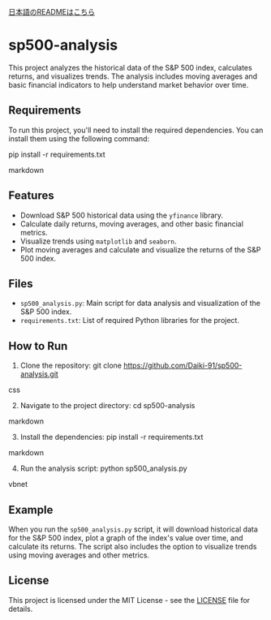 [日本語のREADMEはこちら](README_ja.md)


# sp500-analysis

This project analyzes the historical data of the S&P 500 index, calculates returns, and visualizes trends. The analysis includes moving averages and basic financial indicators to help understand market behavior over time.

## Requirements

To run this project, you'll need to install the required dependencies. You can install them using the following command:

pip install -r requirements.txt

markdown


## Features

- Download S&P 500 historical data using the `yfinance` library.
- Calculate daily returns, moving averages, and other basic financial metrics.
- Visualize trends using `matplotlib` and `seaborn`.
- Plot moving averages and calculate and visualize the returns of the S&P 500 index.

## Files

- `sp500_analysis.py`: Main script for data analysis and visualization of the S&P 500 index.
- `requirements.txt`: List of required Python libraries for the project.

## How to Run

1. Clone the repository:
git clone https://github.com/Daiki-91/sp500-analysis.git

css

2. Navigate to the project directory:
cd sp500-analysis

markdown

3. Install the dependencies:
pip install -r requirements.txt

markdown

4. Run the analysis script:
python sp500_analysis.py

vbnet

## Example

When you run the `sp500_analysis.py` script, it will download historical data for the S&P 500 index, plot a graph of the index's value over time, and calculate its returns. The script also includes the option to visualize trends using moving averages and other metrics.

## License

This project is licensed under the MIT License - see the [LICENSE](LICENSE) file for details.